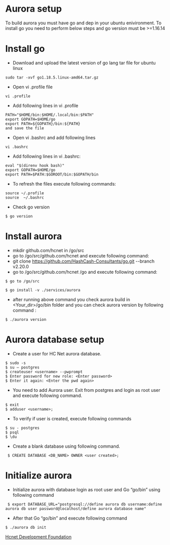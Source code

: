 # Aurora setup

To build aurora you must have go and dep in your ubuntu enivironment. To install go you need to perform  below steps and go version must be >=1.16.14


# Install go

- Download and upload the latest version of go lang tar file for ubuntu linux

```
sudo tar -xvf go1.18.5.linux-amd64.tar.gz
```
- Open vi .profile file
```
vi .profile
```
- Add following lines in vi .profile
```ssh
PATH="$HOME/bin:$HOME/.local/bin:$PATH"
export GOPATH=$HOME/go
export PATH=${GOPATH}/bin:${PATH}
and save the file
```
- Open vi .bashrc and add following lines
```
vi .bashrc
```
- Add following lines in vi .bashrc:
```ssh
eval "$(direnv hook bash)"
export GOPATH=$HOME/go
export PATH=$PATH:$GOROOT/bin:$GOPATH/bin
```
- To refresh the files execute following commands:
```ssh
source ~/.profile
source  ~/.bashrc
```
- Check go version
```ssh
$ go version
```

# Install aurora

- mkdir github.com/hcnet in /go/src
- go to /go/src/github.com/hcnet and execute following command:
-  git clone https://github.com/HashCash-Consultants/go.git --branch v2.20.0
- go to /go/src/github.com/hcnet /go and execute following command:

```
$ go to /go/src

$ go install -v ./services/aurora
```
- after running above command you check aurora build in <Your_dir>/go/bin folder and you can check aurora version by  following command :
```
$ ./aurora version
```

# Aurora database setup
- Create a user for HC Net aurora database.
```
$ sudo -s
$ su – postgres
$ createuser <username> --pwprompt
$ Enter password for new role: <Enter password>
$ Enter it again: <Enter the pwd again>
```
- You need to add Aurora user. Exit from postgres and login as root user and execute following command.
```
$ exit
$ adduser <username>;
```
- To verify if user is created, execute following commands
```
$ su - postgres
$ psql
$ \du
```
- Create a blank database using following command.
```
 $ CREATE DATABASE <DB_NAME> OWNER <user created>;
```
 # Initialize aurora
 - Initialize aurora with database login as root user and Go   “go/bin” using following command
```
 $ export DATABASE_URL="postgresql://define aurora db username:define aurora db user password@localhost/define aurora database name"
```
- After that Go “go/bin” and execute following command
```
$ ./aurora db init
```

[Hcnet Development Foundation](https://hcnet.org)
